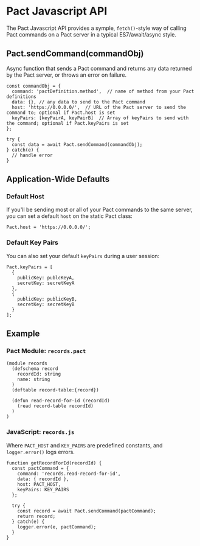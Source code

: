 # Pact Javascript API
The Pact Javascript API provides a symple, `fetch()`-style way of calling Pact commands on a Pact server in a typical ES7/await/async style.

## Pact.sendCommand(commandObj)
Async function that sends a Pact command and returns any data returned by the Pact server, or throws an error on failure.
```
const commandObj = {
  command: 'pactDefinition.method',  // name of method from your Pact definitions
  data: {}, // any data to send to the Pact command
  host: 'https://0.0.0.0/',  // URL of the Pact server to send the command to; optional if Pact.host is set
  keyPairs: [keyPairA, keyPairB]  // Array of keyPairs to send with the command; optional if Pact.keyPairs is set
};

try {
  const data = await Pact.sendCommand(commandObj);
} catch(e) {
  // handle error
}
```

## Application-Wide Defaults
### Default Host
If you'll be sending most or all of your Pact commands to the same server, you can set a default `host` on the static Pact class:
```
Pact.host = 'https://0.0.0.0/';
```
### Default Key Pairs
You can also set your default `keyPairs` during a user session:
```
Pact.keyPairs = [
  {
    publicKey: publcKeyA,
    secretKey: secretKeyA
  },
  {
    publicKey: publicKeyB,
    secretKey: secretKeyB
  }
];
```

## Example
### Pact Module: `records.pact`
```
(module records
  (defschema record
    recordId: string
    name: string
  )
  (deftable record-table:{record})

  (defun read-record-for-id (recordId)
    (read record-table recordId)
  )
)
```

### JavaScript: `records.js`
Where `PACT_HOST` and `KEY_PAIRS` are predefined constants, and `logger.error()` logs errors.
```
function getRecordForId(recordId) {
  const pactCommand = {
    command: 'records.read-record-for-id',
    data: { recordId },
    host: PACT_HOST,
    keyPairs: KEY_PAIRS
  };

  try {
    const record = await Pact.sendCommand(pactCommand);
    return record;
  } catch(e) {
    logger.error(e, pactCommand);
  }
}
```
